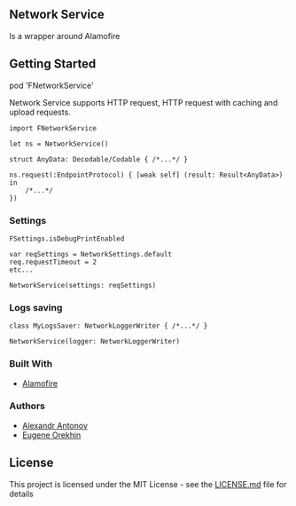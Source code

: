## Network Service

Is a wrapper around Alamofire


## Getting Started

pod 'FNetworkService'

Network Service supports HTTP request, HTTP request with caching and upload requests.

```
import FNetworkService

let ns = NetworkService()

struct AnyData: Decodable/Codable { /*...*/ }

ns.request(:EndpointProtocol) { [weak self] (result: Result<AnyData>) in
    /*...*/ 
})

```

### Settings

```
FSettings.isDebugPrintEnabled

```

```
var reqSettings = NetworkSettings.default
req.requestTimeout = 2
etc...

NetworkService(settings: reqSettings)

```

### Logs saving

```
class MyLogsSaver: NetworkLoggerWriter { /*...*/ } 

NetworkService(logger: NetworkLoggerWriter)

```

### Built With

* [Alamofire](https://github.com/Alamofire/Alamofire)


### Authors

* [Alexandr Antonov](https://github.com/nitrey)
* [Eugene Orekhin](https://github.com/ffs14k)


## License

This project is licensed under the MIT License - see the [LICENSE.md](LICENSE.md) file for details
